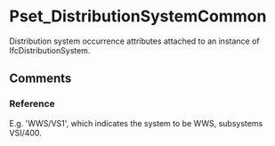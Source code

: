 # Pset_DistributionSystemCommon

Distribution system occurrence attributes attached to an instance of IfcDistributionSystem.
<!-- end of short definition -->

## Comments

### Reference

E.g. 'WWS/VS1', which indicates the system to be WWS, subsystems VSI/400.

